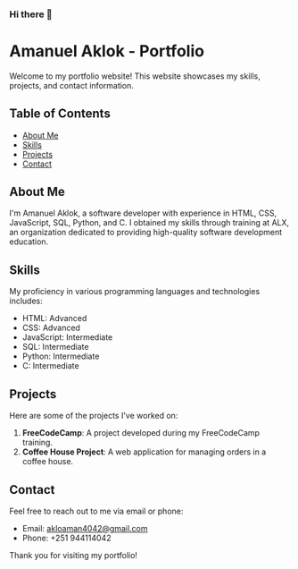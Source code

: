 ### Hi there 👋


# Amanuel Aklok - Portfolio

Welcome to my portfolio website! This website showcases my skills, projects, and contact information.

## Table of Contents

- [About Me](#about-me)
- [Skills](#skills)
- [Projects](#projects)
- [Contact](#contact)

## About Me

I'm Amanuel Aklok, a software developer with experience in HTML, CSS, JavaScript, SQL, Python, and C. I obtained my skills through training at ALX, an organization dedicated to providing high-quality software development education.

## Skills

My proficiency in various programming languages and technologies includes:

- HTML: Advanced
- CSS: Advanced
- JavaScript: Intermediate
- SQL: Intermediate
- Python: Intermediate
- C: Intermediate

## Projects

Here are some of the projects I've worked on:

1. **FreeCodeCamp**: A project developed during my FreeCodeCamp training.
2. **Coffee House Project**: A web application for managing orders in a coffee house.

## Contact

Feel free to reach out to me via email or phone:

- Email: akloaman4042@gmail.com
- Phone: +251 944114042

Thank you for visiting my portfolio!

